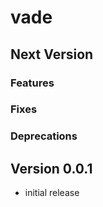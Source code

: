 # vade

## Next Version

### Features

### Fixes

### Deprecations

## Version 0.0.1

- initial release
